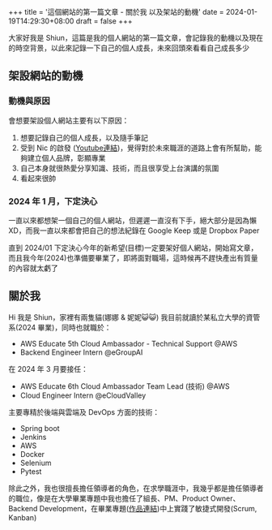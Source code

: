 +++
title = '這個網站的第一篇文章 - 關於我 以及架站的動機'
date = 2024-01-19T14:29:30+08:00
draft = false
+++


大家好我是 Shiun，這篇是我的個人網站的第一篇文章，會記錄我的動機以及現在的時空背景，以此來記錄一下自己的個人成長，未來回頭來看看自己成長多少

## 架設網站的動機

### 動機與原因
會想要架設個人網站主要有以下原因：
1. 想要記錄自己的個人成長，以及隨手筆記
2. 受到 Nic 的啟發 ([Youtube連結](https://www.youtube.com/watch?v=yL0PyI7xsDY&ab_channel=%E5%9C%A8%E5%9C%B0%E4%B8%8A%E6%BB%BE%E7%9A%84%E5%B7%A5%E7%A8%8B%E5%B8%ABNic))，覺得對於未來職涯的道路上會有所幫助，能夠建立個人品牌，彰顯專業
3. 自己本身就很熱愛分享知識、技術，而且很享受上台演講的氛圍
4. 看起來很帥

### 2024 年 1 月，下定決心
一直以來都想架一個自己的個人網站，但遲遲一直沒有下手，絕大部分是因為懶 XD，而我一直以來都會把自己的想法紀錄在 Google Keep 或是 Dropbox Paper

直到 2024/01 下定決心今年的新希望(目標)一定要架好個人網站，開始寫文章，而且我今年(2024)也準備要畢業了，即將面對職場，這時候再不趕快產出有質量的內容就太虧了


## 關於我
Hi 我是 Shiun，家裡有兩隻貓(娜娜 & 妮妮😺😺)
我目前就讀於某私立大學的資管系(2024 畢業)，同時也就職於：
- AWS Educate 5th Cloud Ambassador - Technical Support @AWS
- Backend Engineer Intern @eGroupAI

在 2024 年 3 月要接任：
- AWS Educate 6th Cloud Ambassador Team Lead (技術) @AWS
- Cloud Engineer Intern @eCloudValley

主要專精於後端與雲端及 DevOps 方面的技術：
- Spring boot
- Jenkins
- AWS
- Docker
- Selenium
- Pytest

除此之外，我也很擅長擔任領導者的角色，在求學職涯中，我幾乎都是擔任領導者的職位，像是在大學畢業專題中我也擔任了組長、PM、Product Owner、Backend Development，在畢業專題([作品連結](https://pago-app.me/))中上實踐了敏捷式開發(Scrum, Kanban)
